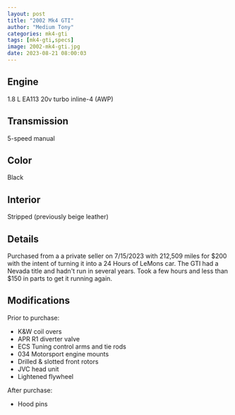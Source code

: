 ```yaml
---
layout: post
title: "2002 Mk4 GTI"
author: "Medium Tony"
categories: mk4-gti
tags: [mk4-gti,specs]
image: 2002-mk4-gti.jpg
date: 2023-08-21 08:00:03
---
```

## Engine
1.8 L EA113 20v turbo inline-4 (AWP)

## Transmission
5-speed manual

## Color
Black

## Interior
Stripped (previously beige leather)

## Details
Purchased from a a private seller on 7/15/2023 with 212,509 miles for $200 with the intent of turning it into a 24 Hours of LeMons car. The GTI had a Nevada title and hadn't run in several years. Took a few hours and less than $150 in parts to get it running again.

## Modifications
Prior to purchase:
* K&W coil overs
* APR R1 diverter valve
* ECS Tuning control arms and tie rods
* 034 Motorsport engine mounts
* Drilled & slotted front rotors
* JVC head unit
* Lightened flywheel

After purchase:
* Hood pins
